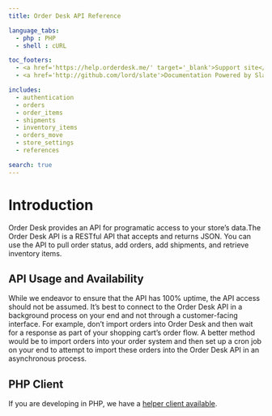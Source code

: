 ```yaml
---
title: Order Desk API Reference

language_tabs:
  - php : PHP
  - shell : cURL

toc_footers:
  - <a href='https://help.orderdesk.me/' target='_blank'>Support site</a>
  - <a href='http://github.com/lord/slate'>Documentation Powered by Slate</a>

includes:
  - authentication
  - orders
  - order_items
  - shipments
  - inventory_items
  - orders_move
  - store_settings
  - references

search: true
---
```


# Introduction

Order Desk provides an API for programatic access to your store’s data.The Order Desk API is a RESTful API that accepts and returns JSON. You can use the API to pull order status, add orders, add shipments, and retrieve inventory items.



## API Usage and Availability

While we endeavor to ensure that the API has 100% uptime, the API access should not be assumed. It’s best to connect to the Order Desk API in a background process on your end and not through a customer-facing interface. For example, don’t import orders into Order Desk and then wait for a response as part of your shopping cart’s order flow. A better method would be to import orders into your order system and then set up a cron job on your end to attempt to import these orders into the Order Desk API in an asynchronous process.




## PHP Client

If you are developing in PHP, we have a [helper client available](https://gist.github.com/sparkweb/c6a5a21ab44a23589b9c).
